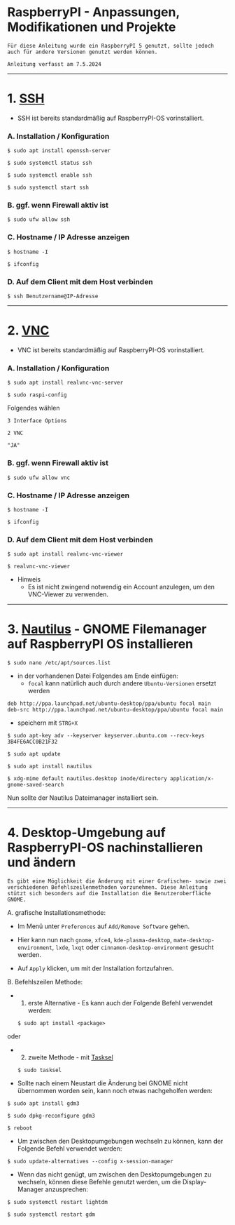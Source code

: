 # RaspberryPI - Anpassungen, Modifikationen und Projekte


`Für diese Anleitung wurde ein RaspberryPI 5 genutzt, sollte jedoch auch für andere Versionen genutzt werden können.`

`Anleitung verfasst am 7.5.2024`



----------------------------------------------------------------------------------------------------------------


# 1. [SSH](https://www.raspberrypi.com/documentation/computers/remote-access.html)


- SSH ist bereits standardmäßig auf RaspberryPI-OS vorinstalliert.


### A. Installation / Konfiguration

```
$ sudo apt install openssh-server
```
```
$ sudo systemctl status ssh
```
```
$ sudo systemctl enable ssh
```
```
$ sudo systemctl start ssh
```


### B. ggf. wenn Firewall aktiv ist

```
$ sudo ufw allow ssh
```


### C. Hostname / IP Adresse anzeigen

```
$ hostname -I

$ ifconfig
```



### D. Auf dem Client mit dem Host verbinden

```
$ ssh Benutzername@IP-Adresse
```



----------------------------------------------------------------------------------------------------------------


# 2. [VNC](https://www.raspberrypi.com/documentation/computers/remote-access.html)


- VNC ist bereits standardmäßig auf RaspberryPI-OS vorinstalliert.


### A. Installation / Konfiguration

```
$ sudo apt install realvnc-vnc-server
```

```
$ sudo raspi-config
```


Folgendes wählen
```
3 Interface Options

2 VNC

"JA"
```


### B. ggf. wenn Firewall aktiv ist

```
$ sudo ufw allow vnc
```


### C. Hostname / IP Adresse anzeigen

```
$ hostname -I

$ ifconfig
```



### D. Auf dem Client mit dem Host verbinden

```
$ sudo apt install realvnc-vnc-viewer
```
```
$ realvnc-vnc-viewer
```


- Hinweis
	- Es ist nicht zwingend notwendig ein Account anzulegen, um den VNC-Viewer zu verwenden.



----------------------------------------------------------------------------------------------------------------


# 3. [Nautilus](https://wiki.ubuntuusers.de/Nautilus/) - GNOME Filemanager auf RaspberryPI OS installieren


```
$ sudo nano /etc/apt/sources.list
```

- in der vorhandenen Datei Folgendes am Ende einfügen:
	- `focal` kann natürlich auch durch andere `Ubuntu-Versionen` ersetzt werden

```
deb http://ppa.launchpad.net/ubuntu-desktop/ppa/ubuntu focal main
deb-src http://ppa.launchpad.net/ubuntu-desktop/ppa/ubuntu focal main
```

- speichern mit `STRG+X`


```
$ sudo apt-key adv --keyserver keyserver.ubuntu.com --recv-keys 3B4FE6ACC0B21F32
```
```
$ sudo apt update
```
```
$ sudo apt install nautilus
```
```
$ xdg-mime default nautilus.desktop inode/directory application/x-gnome-saved-search
```

Nun sollte der Nautilus Dateimanager installiert sein.



----------------------------------------------------------------------------------------------------------------


# 4. Desktop-Umgebung auf RaspberryPI-OS nachinstallieren und ändern

`Es gibt eine Möglichkeit die Änderung mit einer Grafischen- sowie zwei verschiedenen Befehlszeilenmethoden vorzunehmen. Diese Anleitung stützt sich besonders auf die Installation die Benutzeroberfläche GNOME.`


A. grafische Installationsmethode:
- Im Menü unter `Preferences` auf `Add/Remove Software` gehen.

- Hier kann nun nach `gnome`, `xfce4`, `kde-plasma-desktop`, `mate-desktop-environment`, `lxde`, `lxqt` oder `cinnamon-desktop-environment` gesucht werden.

- Auf `Apply` klicken, um mit der Installation fortzufahren.



B. Befehlszeilen Methode:
- 1. erste Alternative - Es kann auch der Folgende Befehl verwendet werden:
	```
	$ sudo apt install <package>
	```
oder
- 2. zweite Methode - mit [Tasksel](https://wiki.ubuntuusers.de/tasksel/)
	```
	$ sudo tasksel
	```



- Sollte nach einem Neustart die Änderung bei GNOME nicht übernommen worden sein, kann noch etwas nachgeholfen werden:
```
$ sudo apt install gdm3
```
```
$ sudo dpkg-reconfigure gdm3
```
```
$ reboot
```


- Um zwischen den Desktopumgebungen wechseln zu können, kann der Folgende Befehl verwendet werden:
```
$ sudo update-alternatives --config x-session-manager
```


- Wenn das nicht genügt, um zwischen den Desktopumgebungen zu wechseln, können diese Befehle genutzt werden, um die Display-Manager anzusprechen:
```
$ sudo systemctl restart lightdm
```
```
$ sudo systemctl restart gdm
```
